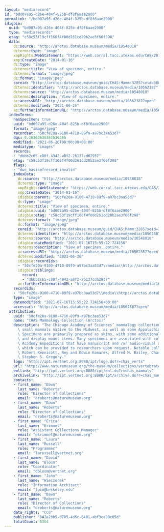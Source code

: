 ```yaml
---
layout: "mediarecord"
id: "bd007a95-d26e-404f-825b-df8f6aae2900"
permalink: "/bd007a95-d26e-404f-825b-df8f6aae2900"
idigbio:
  uuid: "bd007a95-d26e-404f-825b-df8f6aae2900"
  type: "mediarecords"
  etag: "c58c53f19cff166f4f00d261cd20b2ae3f66f298"
  data:
    dc:source: "http://arctos.database.museum/media/10548018"
    dcterms:type: "image"
    xmpRights:WebStatement: "https://web.corral.tacc.utexas.edu/CAS/20161217-02/jpg/chas_mamm_3285.1.jpg"
    xmp:CreateDate: "2014-01-16"
    dc:type: "image"
    dcterms:title: "View of specimen, entire."
    dcterms:format: "image/jpeg"
    dc:format: "image/jpeg"
    coreid: "http://arctos.database.museum/guid/CHAS:Mamm:3285?seid=3088411"
    dcterms:identifier: "http://arctos.database.museum/media/10562387"
    dcterms:source: "http://arctos.database.museum/media/10548018"
    dcterms:description: "View of specimen, entire."
    ac:accessURI: "http://arctos.database.museum/media/10562387?open"
    dcterms:modified: "2021-06-26"
    ac:furtherInformationURL: "http://arctos.database.museum/media/10562387"
  indexTerms:
    hasSpecimen: true
    uuid: "bd007a95-d26e-404f-825b-df8f6aae2900"
    format: "image/jpeg"
    recordset: "50cfe20a-9100-4710-89f9-a97bc3aa53d7"
    dqs: 0.36363636363636365
    modified: "2021-06-26T00:00:00+00:00"
    mediatype: "images"
    records:
    - "dbbb2c65-c80f-4942-a8f2-26137cd62937"
    etag: "c58c53f19cff166f4f00d261cd20b2ae3f66f298"
    flags:
    - "dwc_basisofrecord_invalid"
    indexData:
      dc:source: "http://arctos.database.museum/media/10548018"
      dcterms:type: "image"
      xmpRights:WebStatement: "https://web.corral.tacc.utexas.edu/CAS/20161217-02/jpg/chas_mamm_3285.1.jpg"
      xmp:CreateDate: "2014-01-16"
      idigbio:parent: "50cfe20a-9100-4710-89f9-a97bc3aa53d7"
      dc:type: "image"
      dcterms:title: "View of specimen, entire."
      idigbio:uuid: "bd007a95-d26e-404f-825b-df8f6aae2900"
      idigbio:etag: "c58c53f19cff166f4f00d261cd20b2ae3f66f298"
      dcterms:format: "image/jpeg"
      dc:format: "image/jpeg"
      coreid: "http://arctos.database.museum/guid/CHAS:Mamm:3285?seid=3088411"
      dcterms:identifier: "http://arctos.database.museum/media/10562387"
      dcterms:source: "http://arctos.database.museum/media/10548018"
      idigbio:dateModified: "2021-07-16T15:55:22.724156"
      dcterms:description: "View of specimen, entire."
      ac:accessURI: "http://arctos.database.museum/media/10562387?open"
      dcterms:modified: "2021-06-26"
      idigbio:recordIds:
      - "50cfe20a-9100-4710-89f9-a97bc3aa53d7\\media\\http://arctos.database.museum/media/10562387"
      idigbio:siblings:
        record:
        - "dbbb2c65-c80f-4942-a8f2-26137cd62937"
      ac:furtherInformationURL: "http://arctos.database.museum/media/10562387"
    recordids:
    - "50cfe20a-9100-4710-89f9-a97bc3aa53d7\\media\\http://arctos.database.museum/media/10562387"
    type: "image"
    datemodified: "2021-07-16T15:55:22.724156+00:00"
    accessuri: "http://arctos.database.museum/media/10562387?open"
  attribution:
    uuid: "50cfe20a-9100-4710-89f9-a97bc3aa53d7"
    name: "CHAS Mammalogy Collection (Arctos)"
    description: "The Chicago Academy of Sciences’ mammalogy collection contains mostly\
      \ small mammals native to the Midwest, as well as some Appalachian species.\
      \ Specimens are primarily prepared as skins, with some additional osteological\
      \ and display mount items. Many specimens are associated with collectors or\
      \ Academy expeditions that have manuscript and /or audio-visual archival material,\
      \ which can be provided to researchers upon request. Notable collectors include\
      \ Robert Kennicott, Roy and Edwin Komarek, Alfred M. Bailey, Charles D. Brower,\
      \ Stephen S. Gregory."
    logo: "http://ipt.vertnet.org:8080/ipt/logo.do?r=chas_verts"
    url: "http://www.naturemuseum.org/the-museum/collections/vertebrates"
    emllink: "http://ipt.vertnet.org:8080/ipt/eml.do?r=chas_mammals"
    archivelink: "http://ipt.vertnet.org:8080/ipt/archive.do?r=chas_mammals"
    contacts:
    - first_name: "Dawn"
      last_name: "Roberts"
      role: "Director of Collections"
      email: "droberts@naturemuseum.org"
    - first_name: "Dawn"
      last_name: "Roberts"
      role: "Director of Collections"
      email: "droberts@naturemuseum.org"
    - first_name: "Erica"
      last_name: "Krimmel"
      role: "Assistant Collections Manager"
      email: "ekrimmel@naturemuseum.org"
    - first_name: "Laura"
      last_name: "Russell"
      role: "Programmer"
      email: "larussell@vertnet.org"
    - first_name: "David"
      last_name: "Bloom"
      role: "Coordinator"
      email: "dbloom@vertnet.org"
    - first_name: "John"
      last_name: "Wieczorek"
      role: "Information Architect"
      email: "tuco@berkeley.edu"
    - first_name: "Dawn"
      last_name: "Roberts"
      role: "Director of Collections"
      email: "droberts@naturemuseum.org"
    data_rights: "CC0"
    publisher: "842a2bb5-d705-4d6c-8401-abf3ca28c05d"
    totalCount: 5364
---
```

